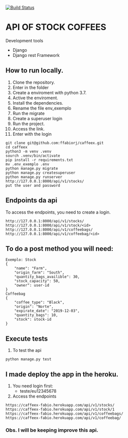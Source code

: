 [![Build Status](https://travis-ci.com/ffabiorj/caffeex.svg?branch=master)](https://travis-ci.com/ffabiorj/caffeex)
# API OF STOCK COFFEES
Development tools

* Django
* Django rest Framework

## How to run locally.

1. Clone the repository.
2. Enter in the folder
3. Create a enviroment with python 3.7.
4. Active the enviroment.
5. Install the dependencies.
6. Rename the file env_exemplo
7. Run the migrate
8. Create a superuser login
9. Run the project.
10. Access the link.
11. Enter with the login


```
git clone git@github.com:ffabiorj/caffeex.git
cd caffeex
python3 -m venv .venv
sourch .venv/bin/activate
pip install -r requirements.txt
mv .env_exemplo .env
python manage.py migrate
python manage.py createsuperuser
python manage.py runserver
http://127.0.0.1:8000/api/v1/stocks/
put the user and password
```

## Endpoints da api
To access the endpoints, you need to create a login.
```
http://127.0.0.1:8000/api/v1/stocks/
http://127.0.0.1:8000/api/v1/stock/<id>
http://127.0.0.1:8000/api/v1/coffeebags/
http://127.0.0.1:8000/api/v1/coffeebag/<id>

```

## To do a post method you will need:

```
Exemplo: Stock
{
    "name": "Farm",
    "origin_farm": "South",
    "quantity_bags_availible": 30,
    "stock_capacity": 50,
    "owner": user-id
}
Coffeebag
{
    "coffee_type": "Black",
    "origin": "Norte",
    "expirate_date": "2019-12-03",
    "quantity_bags": 10,
    "stock": stock-id   
}

```

## Execute tests
1. To test the api

```
python manage.py test
```

## I made deploy the app in the heroku.
1. You need login first: 
    - teste/eu12345678
2. Access the endpoints

```
https://caffeex-fabio.herokuapp.com/api/v1/stocks/
https://caffeex-fabio.herokuapp.com/api/v1/stock/1
https://caffeex-fabio.herokuapp.com/api/v1/coffeebags/
https://caffeex-fabio.herokuapp.com/api/v1/coffeebag/
```

### Obs. I will be keeping improve this api.
